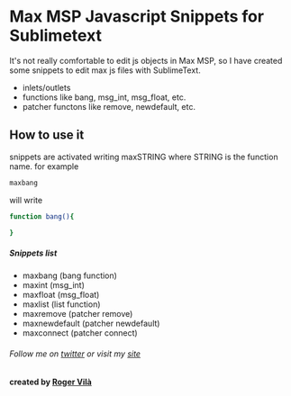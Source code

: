 Max MSP Javascript Snippets for Sublimetext
=========

It's not really comfortable to edit js objects in Max MSP, so I have created some snippets to edit max js files with SublimeText.

  - inlets/outlets
  - functions like bang, msg_int, msg_float, etc.
  - patcher functons like remove, newdefault, etc.


How to use it
--------------

snippets are activated writing maxSTRING where STRING is the function name.
for example

```sh
maxbang
```
will write
```sh
function bang(){

}
```

##### Snippets list

* maxbang (bang function)
* maxint (msg_int)
* maxfloat (msg_float)
* maxlist (list function)
* maxremove (patcher remove)
* maxnewdefault (patcher newdefault)
* maxconnect (patcher connect)

###### Follow me on [twitter] or visit my [site]

#### created by [Roger Vilà]

[Roger Vilà]:http://rogervila.es/
[site]:http://rogervila.es/
[twitter]:http://twitter.com/_rogervila


